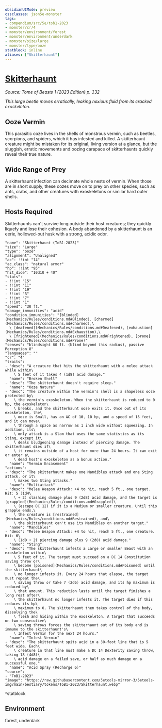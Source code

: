 ```yaml
---
obsidianUIMode: preview
cssclasses: json5e-monster
tags:
- compendium/src/5e/tob1-2023
- monster/cr/4
- monster/environment/forest
- monster/environment/underdark
- monster/size/large
- monster/type/ooze
statblock: inline
aliases: ["Skitterhaunt"]
---
```

# [Skitterhaunt](Mechanics\bestiary\ooze/skitterhaunt-tob1-2023.md)
*Source: Tome of Beasts 1 (2023 Edition) p. 332*  

*This large beetle moves erratically, leaking noxious fluid from its cracked exoskeleton.*

## Ooze Vermin

This parasitic ooze lives in the shells of monstrous vermin, such as beetles, scorpions, and spiders, which it has infested and killed. A skitterhaunt creature might be mistaken for its original, living version at a glance, but the sluggish, erratic movements and oozing carapace of skitterhaunts quickly reveal their true nature.

## Wide Range of Prey

A skitterhaunt infection can decimate whole nests of vermin. When those are in short supply, these oozes move on to prey on other species, such as ants, crabs, and other creatures with exoskeletons or similar hard outer shells.

## Hosts Required

Skitterhaunts can't survive long outside their host creatures; they quickly liquefy and lose their cohesion. A body abandoned by a skitterhaunt is an eerie, hollowed-out husk with a strong, acidic odor.

```statblock
"name": "Skitterhaunt (ToB1-2023)"
"size": "Large"
"type": "ooze"
"alignment": "Unaligned"
"ac": !!int "14"
"ac_class": "natural armor"
"hp": !!int "95"
"hit_dice": "10d10 + 40"
"stats":
- !!int "15"
- !!int "11"
- !!int "19"
- !!int "3"
- !!int "7"
- !!int "1"
"speed": "30 ft."
"damage_immunities": "acid"
"condition_immunities": "[blinded](Mechanics/Rules/conditions.md#Blinded), [charmed](Mechanics/Rules/conditions.md#Charmed),\
  \ [deafened](Mechanics/Rules/conditions.md#Deafened), [exhaustion](Mechanics/Rules/conditions.md#Exhaustion),\
  \ [frightened](Mechanics/Rules/conditions.md#Frightened), [prone](Mechanics/Rules/conditions.md#Prone)"
"senses": "blindsight 60 ft. (blind beyond this radius), passive Perception 8"
"languages": ""
"cr": "4"
"traits":
- "desc": "A creature that hits the skitterhaunt with a melee attack while within\
    \ 5 feet of it takes 4 (1d8) acid damage."
  "name": "Broken Shell"
- "desc": "The skitterhaunt doesn't require sleep."
  "name": "Ooze Nature"
- "desc": "The creature within the vermin's shell is a shapeless ooze protected by\
    \ the vermin's exoskeleton. When the skitterhaunt is reduced to 0 hp, the exoskeleton\
    \ breaks, and the skitterhaunt ooze exits it. Once out of its exoskeleton, the\
    \ ooze is Small, has an AC of 10, 10 hp, and a speed of 15 feet, and it can move\
    \ through a space as narrow as 1 inch wide without squeezing. In addition, its\
    \ only attack is a Slam that uses the same statistics as its Sting, except it\
    \ deals bludgeoning damage instead of piercing damage. The skitterhaunt dies if\
    \ it remains outside of a host for more than 24 hours. It can exit or enter a\
    \ dead host's exoskeleton as a bonus action."
  "name": "Vermin Encasement"
"actions":
- "desc": "The skitterhaunt makes one Mandibles attack and one Sting attack, or it\
    \ makes two Sting attacks."
  "name": "Multiattack"
- "desc": "Melee Weapon Attack: +4 to hit, reach 5 ft., one target. Hit: 5 (1d4\
    \ + 2) slashing damage plus 9 (2d8) acid damage, and the target is [grappled](Mechanics/Rules/conditions.md#Grappled)\
    \ (escape DC 12) if it is a Medium or smaller creature. Until this grapple ends,\
    \ the creature is [restrained](Mechanics/Rules/conditions.md#Restrained), and\
    \ the skitterhaunt can't use its Mandibles on another target."
  "name": "Mandibles"
- "desc": "Melee Weapon Attack: +4 to hit, reach 5 ft., one creature. Hit: 6\
    \ (1d8 + 2) piercing damage plus 9 (2d8) acid damage."
  "name": "Sting"
- "desc": "The skitterhaunt infests a Large or smaller Beast with an exoskeleton within\
    \ 5 feet of it. The target must succeed on a DC 14 Constitution saving throw or\
    \ become [poisoned](Mechanics/Rules/conditions.md#Poisoned) until the skitterhaunt\
    \ no longer infests it. Every 24 hours that elapse, the target must repeat the\
    \ saving throw or take 7 (2d6) acid damage, and its hp maximum is reduced by\
    \ that amount. This reduction lasts until the target finishes a long rest after\
    \ the skitterhaunt no longer infests it. The target dies if this reduces its hp\
    \ maximum to 0. The skitterhaunt then takes control of the body, dissolving the\
    \ flesh and hiding within the exoskeleton. A target that succeeds on two consecutive\
    \ saving throws forces the skitterhaunt out of its body and is immune to the skitterhaunt's\
    \ Infest Vermin for the next 24 hours."
  "name": "Infest Vermin"
- "desc": "The skitterhaunt spits acid in a 30-foot line that is 5 feet wide. Each\
    \ creature in that line must make a DC 14 Dexterity saving throw, taking 18 (4d8)\
    \ acid damage on a failed save, or half as much damage on a successful one."
  "name": "Acid Spray (Recharge 6)"
"source":
- "ToB1-2023"
"image": "https://raw.githubusercontent.com/5etools-mirror-3/5etools-img/main/bestiary/tokens/ToB1-2023/Skitterhaunt.webp"
```
^statblock

## Environment

forest, underdark